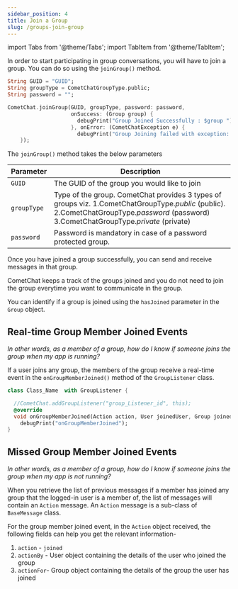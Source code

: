 ```yaml
---
sidebar_position: 4
title: Join a Group
slug: /groups-join-group
---
```


import Tabs from '@theme/Tabs';
import TabItem from '@theme/TabItem';


In order to start participating in group conversations, you will have to join a group. You can do so using the `joinGroup()` method.

<Tabs>
<TabItem value="1" label="Dart">

```Dart
String GUID = "GUID";
String groupType = CometChatGroupType.public;
String password = "";

CometChat.joinGroup(GUID, groupType, password: password,
                    onSuccess: (Group group) {
                      debugPrint("Group Joined Successfully : $group ");
                    }, onError: (CometChatException e) {
                      debugPrint("Group Joining failed with exception: ${e.message}");
    });
```

</TabItem>
</Tabs>



The `joinGroup()` method takes the below parameters

| Parameter | Description | 
| ---- | ---- | 
| `GUID` | The GUID of the group you would like to join | 
| `groupType` | Type of the group. CometChat provides 3 types of groups viz. 1.CometChatGroupType._public_ (public).                  2.CometChatGroupType._password_ (password)                3.CometChatGroupType._private_ (private) | 
| `password` | Password is mandatory in case of a password protected group. | 


Once you have joined a group successfully, you can send and receive messages in that group.

CometChat keeps a track of the groups joined and you do not need to join the group everytime you want to communicate in the group.

You can identify if a group is joined using the `hasJoined` parameter in the `Group` object.

## Real-time Group Member Joined Events

_In other words, as a member of a group, how do I know if someone joins the group when my app is running?_

If a user joins any group, the members of the group receive a real-time event in the `onGroupMemberJoined()` method of the `GroupListener` class.

<Tabs>
<TabItem value="1" label="Dart">

```Dart
class Class_Name  with GroupListener {

  //CometChat.addGroupListener("group_Listener_id", this);
  @override
  void onGroupMemberJoined(Action action, User joinedUser, Group joinedGroup) {
    debugPrint("onGroupMemberJoined");
}
```

</TabItem>
</Tabs>



## Missed Group Member Joined Events

_In other words, as a member of a group, how do I know if someone joins the group when my app is not running?_

When you retrieve the list of previous messages if a member has joined any group that the logged-in user is a member of, the list of messages will contain an `Action` message. An `Action` message is a sub-class of `BaseMessage` class.

For the group member joined event, in the `Action` object received, the following fields can help you get the relevant information-

1. `action` - `joined`
2. `actionBy` - User object containing the details of the user who joined the group
3. `actionFor`- Group object containing the details of the group the user has joined
